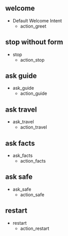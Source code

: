 ## welcome
  * Default Welcome Intent
    - action_greet

## stop without form
* stop
    - action_stop

## ask guide
* ask_guide
    - action_guide

## ask travel
* ask_travel
    - action_travel
    
## ask facts
* ask_facts
    - action_facts

## ask safe
* ask_safe
    - action_safe

## restart
* restart
    - action_restart